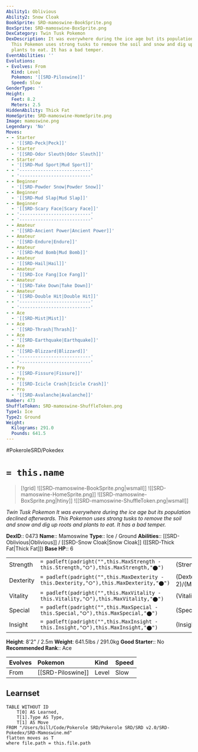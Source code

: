 ```yaml
---
Ability1: Oblivious
Ability2: Snow Cloak
BookSprite: SRD-mamoswine-BookSprite.png
BoxSprite: SRD-mamoswine-BoxSprite.png
DexCategory: Twin Tusk Pokemon
DexDescription: It was everywhere during the ice age but its population declined afterwards.
  This Pokemon uses strong tusks to remove the soil and snow and dig up roots and
  plants to eat. It has a bad temper.
EventAbilities: ''
Evolutions:
- Evolves: From
  Kind: Level
  Pokemon: '[[SRD-Piloswine]]'
  Speed: Slow
GenderType: ''
Height:
  Feet: 8.2
  Meters: 2.5
HiddenAbility: Thick Fat
HomeSprite: SRD-mamoswine-HomeSprite.png
Image: mamoswine.png
Legendary: 'No'
Moves:
- - Starter
  - '[[SRD-Peck|Peck]]'
- - Starter
  - '[[SRD-Odor Sleuth|Odor Sleuth]]'
- - Starter
  - '[[SRD-Mud Sport|Mud Sport]]'
- - '---------------------------'
  - '---------------------------'
- - Beginner
  - '[[SRD-Powder Snow|Powder Snow]]'
- - Beginner
  - '[[SRD-Mud Slap|Mud Slap]]'
- - Beginner
  - '[[SRD-Scary Face|Scary Face]]'
- - '---------------------------'
  - '---------------------------'
- - Amateur
  - '[[SRD-Ancient Power|Ancient Power]]'
- - Amateur
  - '[[SRD-Endure|Endure]]'
- - Amateur
  - '[[SRD-Mud Bomb|Mud Bomb]]'
- - Amateur
  - '[[SRD-Hail|Hail]]'
- - Amateur
  - '[[SRD-Ice Fang|Ice Fang]]'
- - Amateur
  - '[[SRD-Take Down|Take Down]]'
- - Amateur
  - '[[SRD-Double Hit|Double Hit]]'
- - '---------------------------'
  - '---------------------------'
- - Ace
  - '[[SRD-Mist|Mist]]'
- - Ace
  - '[[SRD-Thrash|Thrash]]'
- - Ace
  - '[[SRD-Earthquake|Earthquake]]'
- - Ace
  - '[[SRD-Blizzard|Blizzard]]'
- - '---------------------------'
  - '---------------------------'
- - Pro
  - '[[SRD-Fissure|Fissure]]'
- - Pro
  - '[[SRD-Icicle Crash|Icicle Crash]]'
- - Pro
  - '[[SRD-Avalanche|Avalanche]]'
Number: 473
ShuffleToken: SRD-mamoswine-ShuffleToken.png
Type1: Ice
Type2: Ground
Weight:
  Kilograms: 291.0
  Pounds: 641.5
---
```


#PokeroleSRD/Pokedex

# `= this.name`

> [!grid]
> ![[SRD-mamoswine-BookSprite.png|wsmall]]
> ![[SRD-mamoswine-HomeSprite.png]]
> ![[SRD-mamoswine-BoxSprite.png|htiny]]
> ![[SRD-mamoswine-ShuffleToken.png|wsmall]]


*Twin Tusk Pokemon*
*It was everywhere during the ice age but its population declined afterwards. This Pokemon uses strong tusks to remove the soil and snow and dig up roots and plants to eat. It has a bad temper.*

**DexID**:: 0473
**Name**:: Mamoswine
**Type**:: Ice / Ground
**Abilities**:: [[SRD-Oblivious|Oblivious]] / [[SRD-Snow Cloak|Snow Cloak]] ([[SRD-Thick Fat|Thick Fat]])
**Base HP**:: 6

|           |                                                                                        |                                          |
| --------- | -------------------------------------------------------------------------------------- | ---------------------------------------- |
| Strength  | `= padleft(padright("",this.MaxStrength - this.Strength,"⭘"),this.MaxStrength,"⬤")`    | (Strength::3)/(MaxStrength::7)   |
| Dexterity | `= padleft(padright("",this.MaxDexterity - this.Dexterity,"⭘"),this.MaxDexterity,"⬤")` | (Dexterity:: 2)/(MaxDexterity::5) |
| Vitality  | `= padleft(padright("",this.MaxVitality - this.Vitality,"⭘"),this.MaxVitality,"⬤")`    | (Vitality::2)/(MaxVitality::5)   |
| Special   | `= padleft(padright("",this.MaxSpecial - this.Special,"⭘"),this.MaxSpecial,"⬤")`       | (Special::2)/(MaxSpecial::5)     |
| Insight   | `= padleft(padright("",this.MaxInsight - this.Insight,"⭘"),this.MaxInsight,"⬤")`       | (Insight::2)/(MaxInsight::4)     |

**Height**: 8'2" / 2.5m
**Weight**: 641.5lbs / 291.0kg
**Good Starter**:: No
**Recommended Rank**:: Ace

| Evolves   | Pokemon           | Kind   | Speed   |
|:----------|:------------------|:-------|:--------|
| From      | [[SRD-Piloswine]] | Level  | Slow    |

## Learnset

```dataview
TABLE WITHOUT ID
    T[0] AS Learned,
    T[1].Type AS Type,
    T[1] AS Move
FROM "/Users/bill/Code/Pokerole SRD/Pokerole SRD/SRD v2.0/SRD-Pokedex/SRD-Mamoswine.md"
flatten moves as T
where file.path = this.file.path
```
